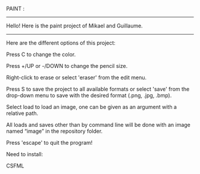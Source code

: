 PAINT :

----------------------------------------------------------------------------

Hello!
Here is the paint project of Mikael and Guillaume.

----------------------------------------------------------------------------

Here are the different options of this project:

Press C to change the color.

Press +/UP or -/DOWN to change the pencil size.

Right-click to erase or select 'eraser' from the edit menu.

Press S to save the project to all available formats or
select 'save' from the drop-down menu to save with
the desired format (.png, .jpg, .bmp).

Select load to load an image, one can be given as
an argument with a relative path.

All loads and saves other than by command line will be done
with an image named “image” in the repository folder.

Press 'escape' to quit the program!

Need to install:

CSFML
